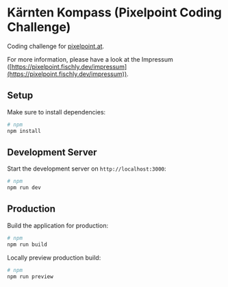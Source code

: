 # Kärnten Kompass (Pixelpoint Coding Challenge)

Coding challenge for [pixelpoint.at](pixelpoint.at).

For more information, please have a look at the Impressum ([https://pixelpoint.fischly.dev/impressum](https://pixelpoint.fischly.dev/impressum)).

## Setup

Make sure to install dependencies:

```bash
# npm
npm install
```

## Development Server

Start the development server on `http://localhost:3000`:

```bash
# npm
npm run dev
```

## Production

Build the application for production:

```bash
# npm
npm run build
```

Locally preview production build:

```bash
# npm
npm run preview
```
